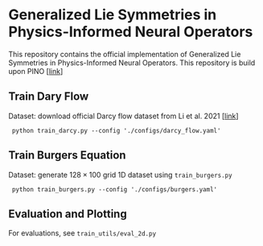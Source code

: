 # Generalized Lie Symmetries in Physics-Informed Neural Operators
This repository contains the official implementation of Generalized Lie Symmetries in Physics-Informed Neural Operators. This repository is build upon PINO [[link](https://github.com/neuraloperator/physics_informed  )]

## Train Dary Flow
Dataset: download official Darcy flow dataset from Li et al. 2021  [[link](https://drive.google.com/drive/folders/1UnbQh2WWc6knEHbLn-ZaXrKUZhp7pjt-)]

``` python train_darcy.py --config './configs/darcy_flow.yaml'```

## Train Burgers Equation

Dataset: generate $128 \times 100$ grid 1D dataset using ```train_burgers.py```

``` python train_burgers.py --config './configs/burgers.yaml'```

## Evaluation and Plotting 
For evaluations, see ```train_utils/eval_2d.py```
